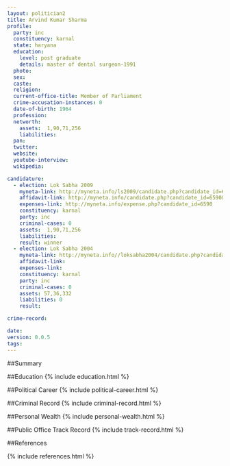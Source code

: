 ```yaml
---
layout: politician2
title: Arvind Kumar Sharma
profile: 
  party: inc
  constituency: karnal
  state: haryana
  education: 
    level: post graduate
    details: master of dental surgeon-1991
  photo: 
  sex: 
  caste: 
  religion: 
  current-office-title: Member of Parliament
  crime-accusation-instances: 0
  date-of-birth: 1964
  profession: 
  networth: 
    assets:  1,90,71,256
    liabilities: 
  pan: 
  twitter: 
  website: 
  youtube-interview: 
  wikipedia: 

candidature: 
  - election: Lok Sabha 2009
    myneta-link: http://myneta.info/ls2009/candidate.php?candidate_id=6590
    affidavit-link: http://myneta.info/candidate.php?candidate_id=6590&scan=original
    expenses-link: http://myneta.info/expense.php?candidate_id=6590
    constituency: karnal 
    party: inc
    criminal-cases: 0
    assets:  1,90,71,256
    liabilities: 
    result: winner 
  - election: Lok Sabha 2004
    myneta-link: http://myneta.info//loksabha2004/candidate.php?candidate_id=1252
    affidavit-link: 
    expenses-link: 
    constituency: karnal 
    party: inc
    criminal-cases: 0
    assets: 57,36,332
    liabilities: 0
    result:  

crime-record: 

date: 
version: 0.0.5
tags: 
---
```

##Summary


##Education
{% include education.html %}


##Political Career
{% include political-career.html %}


##Criminal Record
{% include criminal-record.html %}


##Personal Wealth
{% include personal-wealth.html %}


##Public Office Track Record
{% include track-record.html %}


##References


{% include references.html %}
